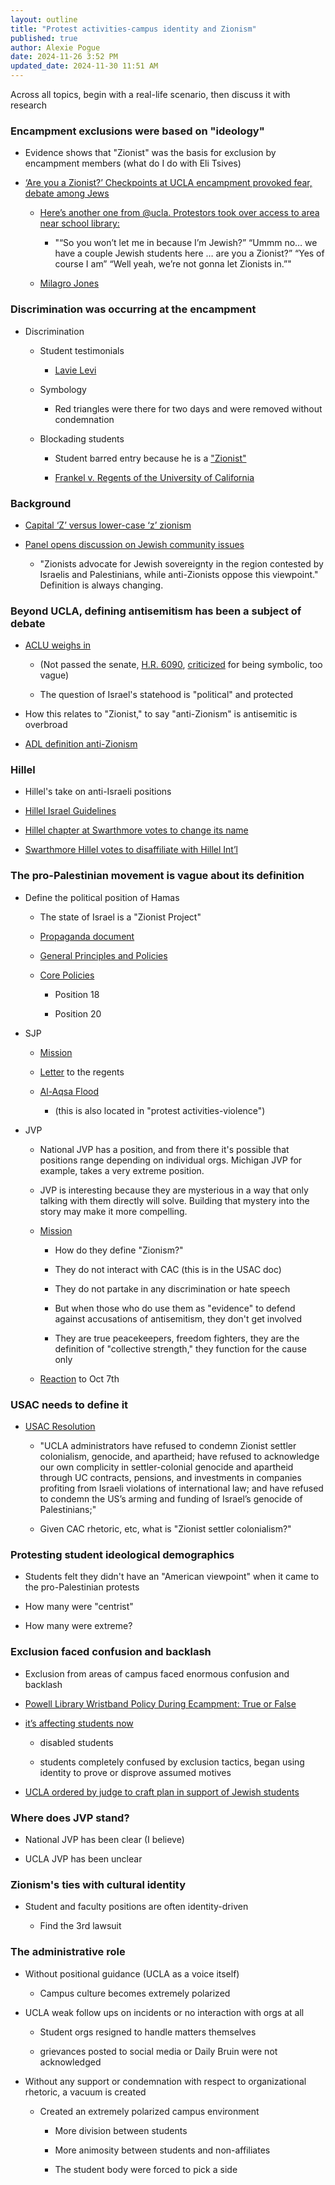 ```yaml
---
layout: outline
title: "Protest activities-campus identity and Zionism"
published: true
author: Alexie Pogue
date: 2024-11-26 3:52 PM
updated_date: 2024-11-30 11:51 AM
---
```


Across all topics, begin with a real-life scenario, then discuss it with research 

### Encampment exclusions were based on "ideology"

- Evidence shows that "Zionist" was the basis for exclusion by encampment members (what do I do with Eli Tsives)

- [‘Are you a Zionist?’ Checkpoints at UCLA encampment provoked fear, debate among Jews](https://www.latimes.com/california/story/2024-05-09/are-you-a-zionist-checkpoints-at-ucla-encampment-provoked-debate-among-jewish-students)

	- [Here’s another one from @ucla. Protestors took over access to area near school library:](https://x.com/iambrianbj/status/1785215261529850007?s=61)

		- "“So you won’t let me in because I’m Jewish?” 
		“Ummm no…  we have a couple Jewish students here … are you a Zionist?”
		“Yes of course I am”
		“Well yeah, we’re not gonna  let Zionists in.”"

	- [Milagro Jones](https://www.tiktok.com/t/ZTNVnADbJ/)

### Discrimination was occurring at the encampment

- Discrimination 

	- Student testimonials

		- [Lavie Levi](https://dailybruin.com/2024/04/25/student-onlookers-express-differing-opinions-on-pro-palestine-encampment)

	- Symbology 

		- Red triangles were there for two days and were removed without condemnation 

	- Blockading students 

		- Student barred entry because he is a ["Zionist"](https://x.com/iambrianbj/status/1785215261529850007?s=61)

		- [Frankel v. Regents of the University of California](https://becketnewsite.s3.amazonaws.com/20240605222051/Complaint-in-Frankel-v.-Regents-of-UCLA.pdf)


### Background 

- [Capital ‘Z’ versus lower-case ‘z’ zionism](https://blogs.timesofisrael.com/capital-z-versus-lower-case-z-zionism/)

- [Panel opens discussion on Jewish community issues](https://dailybruin.com/2014/01/13/panel-opens-discussion-on-jewish-community-issues)

	- "Zionists advocate for Jewish sovereignty in the region contested by Israelis and Palestinians, while anti-Zionists oppose this viewpoint." Definition is always changing.

### Beyond UCLA, defining antisemitism has been a subject of debate

- [ACLU weighs in](https://www.aclu.org/documents/aclu-urges-congress-to-oppose-anti-semitism-awareness-act) 

	- (Not passed the senate, [H.R. 6090](https://www.congress.gov/118/bills/hr6090/BILLS-118hr6090eh.pdf), [criticized](https://raskin.house.gov/2024/5/rep-raskin-statement-on-h-r-6090) for being symbolic, too vague)

	- The question of Israel's statehood is "political" and protected
	
- How this relates to "Zionist," to say "anti-Zionism" is antisemitic is overbroad

- [ADL definition anti-Zionism](https://www.adl.org/resources/backgrounder/anti-zionism?gad_source=1&gclsrc=aw.ds) 

### Hillel

- Hillel's take on anti-Israeli positions 

- [Hillel Israel Guidelines](https://www.hillel.org/israel-guidelines/#:~:text=Hillel%20views%20Israel%20as%20a,to%20Jewish%20identification%20for%20students)

- [Hillel chapter at Swarthmore votes to change its name](https://www.insidehighered.com/news/2015/03/18/swarthmore-hillel-breaks-parent-organization-over-israel-issues)

- [Swarthmore Hillel votes to disaffiliate with Hillel Int’l](https://jewishchronicle.timesofisrael.com/swarthmore-hillel-votes-to-disaffiliate-with-hillel-intl/)


### The pro-Palestinian movement is vague about its definition

- Define the political position of Hamas

	- The state of Israel is a "Zionist Project"

	- [Propaganda document](https://www.palestinechronicle.com/wp-content/uploads/2024/01/PDF.pdf)

	- [General Principles and Policies](https://irp.fas.org/world/para/docs/hamas-2017.pdf)

	- [Core Policies](https://www.wilsoncenter.org/article/doctrine-hamas)

		- Position 18

		- Position 20

- SJP

	- [Mission](https://community.ucla.edu/studentorg/90)

	- [Letter](https://www.instagram.com/p/CygsqBTPKsQ/?hl=en&img_index=1) to the regents 

	- [Al-Aqsa Flood](https://www.reddit.com/r/ucla/comments/17bwsih/when_did_it_become_acceptable_to_openly/)

		- (this is also located in "protest activities-violence")


- JVP 

	- National JVP has a position, and from there it's possible that positions range depending on individual orgs. Michigan JVP for example, takes a very extreme position. 

	- JVP is interesting because they are mysterious in a way that only talking with them directly will solve. Building that mystery into the story may make it more compelling. 

	- [Mission](https://community.ucla.edu/studentorg/3992)

		- How do they define "Zionism?"

		- They do not interact with CAC (this is in the USAC doc)

		- They do not partake in any discrimination or hate speech

		- But when those who do use them as "evidence" to defend against accusations of antisemitism, they don't get involved

		- They are true peacekeepers, freedom fighters, they are the definition of "collective strength," they function for the cause only 

	- [Reaction](https://www.instagram.com/p/CyZwV-dO3Ue/?img_index=1) to Oct 7th 


### USAC needs to define it 

- [USAC Resolution](https://static1.squarespace.com/static/6508fc8793db9d26ceab8952/t/663f458d5f90ea7b2468c313/1715422605926/resolution.2024-02-20.A+Resolution+to+Boycott+and+Divest+from+Apartheid,+Ethnic+Cleansing,+and+Genocide.pdf)

	- "UCLA administrators have refused to condemn Zionist settler colonialism,
	genocide, and apartheid; have refused to acknowledge our own complicity in settler-colonial
	genocide and apartheid through UC contracts, pensions, and investments in companies
	profiting from Israeli violations of international law; and have refused to condemn the US’s
	arming and funding of Israel’s genocide of Palestinians;"

	- Given CAC rhetoric, etc, what is "Zionist settler colonialism?"

### Protesting student ideological demographics

- Students felt they didn't have an "American viewpoint" when it came to the pro-Palestinian protests

- How many were "centrist"

- How many were extreme? 


### Exclusion faced confusion and backlash

- Exclusion from areas of campus faced enormous confusion and backlash

- [Powell Library Wristband Policy During Ecampment: True or False](https://www.reddit.com/r/ucla/comments/1cnol2u/powell_library_wristband_policy_during_ecampment/)

- [it’s affecting students now](https://www.reddit.com/r/ucla/comments/1ch82s8/its_affecting_students_now/)

	- disabled students

	- students completely confused by exclusion tactics, began using identity to prove or disprove assumed motives

- [UCLA ordered by judge to craft plan in support of Jewish students](https://www.reddit.com/r/LosAngeles/comments/1efhxn3/ucla_ordered_by_judge_to_craft_plan_in_support_of/)

### Where does JVP stand?

- National JVP has been clear (I believe)

- UCLA JVP has been unclear

### Zionism's ties with cultural identity 

- Student and faculty positions are often identity-driven

	- Find the 3rd lawsuit


### The administrative role

- Without positional guidance (UCLA as a voice itself)

	- Campus culture becomes extremely polarized

- UCLA weak follow ups on incidents or no interaction with orgs at all 

	- Student orgs resigned to handle matters themselves

	- grievances posted to social media or Daily Bruin were not acknowledged 

- Without any support or condemnation with respect to organizational rhetoric, a vacuum is created

	- Created an extremely polarized campus environment 

		- More division between students

		- More animosity between students and non-affiliates

		- The student body were forced to pick a side